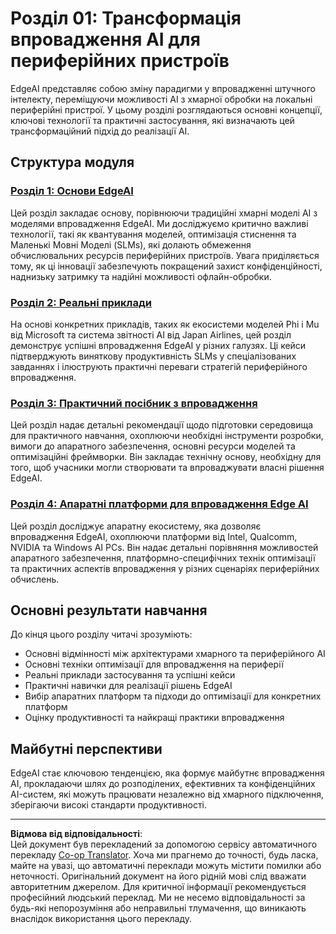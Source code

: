 <!--
CO_OP_TRANSLATOR_METADATA:
{
  "original_hash": "ddfe62b8e130979b7034bc6fbb7d510c",
  "translation_date": "2025-09-18T23:56:33+00:00",
  "source_file": "Module01/README.md",
  "language_code": "uk"
}
-->
# Розділ 01: Трансформація впровадження AI для периферійних пристроїв

EdgeAI представляє собою зміну парадигми у впровадженні штучного інтелекту, переміщуючи можливості AI з хмарної обробки на локальні периферійні пристрої. У цьому розділі розглядаються основні концепції, ключові технології та практичні застосування, які визначають цей трансформаційний підхід до реалізації AI.

## Структура модуля

### [Розділ 1: Основи EdgeAI](./01.EdgeAIFundamentals.md)
Цей розділ закладає основу, порівнюючи традиційні хмарні моделі AI з моделями впровадження EdgeAI. Ми досліджуємо критично важливі технології, такі як квантування моделей, оптимізація стиснення та Маленькі Мовні Моделі (SLMs), які долають обмеження обчислювальних ресурсів периферійних пристроїв. Увага приділяється тому, як ці інновації забезпечують покращений захист конфіденційності, наднизьку затримку та надійні можливості офлайн-обробки.

### [Розділ 2: Реальні приклади](./02.RealWorldCaseStudies.md)
На основі конкретних прикладів, таких як екосистеми моделей Phi і Mu від Microsoft та система звітності AI від Japan Airlines, цей розділ демонструє успішні впровадження EdgeAI у різних галузях. Ці кейси підтверджують виняткову продуктивність SLMs у спеціалізованих завданнях і ілюструють практичні переваги стратегій периферійного впровадження.

### [Розділ 3: Практичний посібник з впровадження](./03.PracticalImplementationGuide.md)
Цей розділ надає детальні рекомендації щодо підготовки середовища для практичного навчання, охоплюючи необхідні інструменти розробки, вимоги до апаратного забезпечення, основні ресурси моделей та оптимізаційні фреймворки. Він закладає технічну основу, необхідну для того, щоб учасники могли створювати та впроваджувати власні рішення EdgeAI.

### [Розділ 4: Апаратні платформи для впровадження Edge AI](./04.EdgeDeployment.md)
Цей розділ досліджує апаратну екосистему, яка дозволяє впровадження EdgeAI, охоплюючи платформи від Intel, Qualcomm, NVIDIA та Windows AI PCs. Він надає детальні порівняння можливостей апаратного забезпечення, платформно-специфічних технік оптимізації та практичних аспектів впровадження у різних сценаріях периферійних обчислень.

## Основні результати навчання

До кінця цього розділу читачі зрозуміють:
- Основні відмінності між архітектурами хмарного та периферійного AI
- Основні техніки оптимізації для впровадження на периферії
- Реальні приклади застосування та успішні кейси
- Практичні навички для реалізації рішень EdgeAI
- Вибір апаратних платформ та підходи до оптимізації для конкретних платформ
- Оцінку продуктивності та найкращі практики впровадження

## Майбутні перспективи

EdgeAI стає ключовою тенденцією, яка формує майбутнє впровадження AI, прокладаючи шлях до розподілених, ефективних та конфіденційних AI-систем, які можуть працювати незалежно від хмарного підключення, зберігаючи високі стандарти продуктивності.

---

**Відмова від відповідальності**:  
Цей документ був перекладений за допомогою сервісу автоматичного перекладу [Co-op Translator](https://github.com/Azure/co-op-translator). Хоча ми прагнемо до точності, будь ласка, майте на увазі, що автоматичні переклади можуть містити помилки або неточності. Оригінальний документ на його рідній мові слід вважати авторитетним джерелом. Для критичної інформації рекомендується професійний людський переклад. Ми не несемо відповідальності за будь-які непорозуміння або неправильні тлумачення, що виникають внаслідок використання цього перекладу.